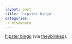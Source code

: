 ```yaml
---
layout: post
title: 'hipster bingo'
categories:
 - elsewhere
---
```



<a href="http://www.catbirdseat.org/catbirdseat/bingo.html">hipster bingo</a> (via <a href="http://www.theyblinked.com/blog">theyblinked</a>).
